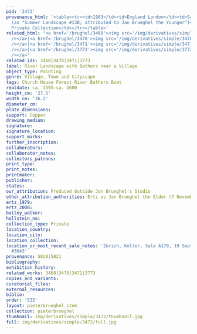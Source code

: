 ```yaml
---
pid: '3472'
provenance_html: '<table><tr><td>1963</td><td>England London</td><td>Sale Koetser
  (as "Summer Landscape #13B; attributed to Jan Brueghel the Younger")</td></tr><tr><td></td><td></td><td>European
  Private Collection</td></tr></table>'
related_html: "<a href='/brughel/3468'><img src='/img/derivatives/simple/3468/thumbnail.jpg'
  /></a>|<a href='/brughel/3470'><img src='/img/derivatives/simple/3470/thumbnail.jpg'
  /></a>|<a href='/brughel/3471'><img src='/img/derivatives/simple/3471/thumbnail.jpg'
  /></a>|<a href='/brughel/3773'><img src='/img/derivatives/simple/3773/thumbnail.jpg'
  /></a>"
related_ids: 3468|3470|3471|3773
label: River Landscape with Bathers near a Village
object_type: Painting
genre: Village, Town and Cityscape
tags: Church House Forest River Bathers Boat
realdate: ca. 1595-ca. 1600
height_cm: '27.5'
width_cm: '36.2'
diameter_cm: 
plate_dimensions: 
support: Copper
drawing_medium: 
signature: 
signature_location: 
support_marks: 
further_inscription: 
collaborators: 
collaborator_notes: 
collectors_patrons: 
print_type: 
print_notes: 
printmaker: 
publisher: 
states: 
our_attribution: Produced Outside Jan Brueghel's Studio
other_attribution_authorities: Ertz as Jan Brueghel the Elder (7 November 2011)
ertz_1979: 
ertz_2008: 
bailey_walker: 
hollstein_no: 
collection_type: Private
location_country: 
location_city: 
location_collection: 
location_or_most_recent_sale_notes: 'Zürich, Koller, Sale A170, 19 Sept 2014, lot
  #3043'
provenance: 5820|5821
bibliography: 
exhibition_history: 
related_works: 3468|3470|3471|3773
copies_and_variants: 
curatorial_files: 
external_resources: 
biblio: 
order: '535'
layout: pieterbrueghel_item
collection: pieterbrueghel
thumbnail: img/derivatives/simple/3472/thumbnail.jpg
full: img/derivatives/simple/3472/full.jpg
---
```


